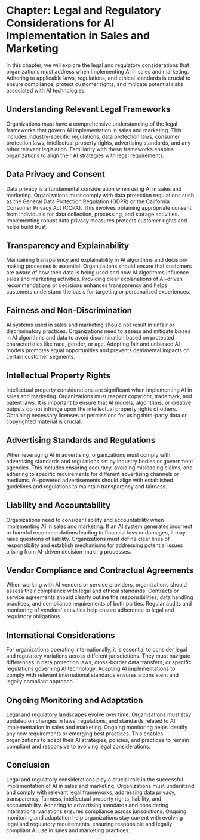 Chapter: Legal and Regulatory Considerations for AI Implementation in Sales and Marketing
=========================================================================================

In this chapter, we will explore the legal and regulatory considerations that organizations must address when implementing AI in sales and marketing. Adhering to applicable laws, regulations, and ethical standards is crucial to ensure compliance, protect customer rights, and mitigate potential risks associated with AI technologies.

Understanding Relevant Legal Frameworks
---------------------------------------

Organizations must have a comprehensive understanding of the legal frameworks that govern AI implementation in sales and marketing. This includes industry-specific regulations, data protection laws, consumer protection laws, intellectual property rights, advertising standards, and any other relevant legislation. Familiarity with these frameworks enables organizations to align their AI strategies with legal requirements.

Data Privacy and Consent
------------------------

Data privacy is a fundamental consideration when using AI in sales and marketing. Organizations must comply with data protection regulations such as the General Data Protection Regulation (GDPR) or the California Consumer Privacy Act (CCPA). This involves obtaining appropriate consent from individuals for data collection, processing, and storage activities. Implementing robust data privacy measures protects customer rights and helps build trust.

Transparency and Explainability
-------------------------------

Maintaining transparency and explainability in AI algorithms and decision-making processes is essential. Organizations should ensure that customers are aware of how their data is being used and how AI algorithms influence sales and marketing activities. Providing clear explanations of AI-driven recommendations or decisions enhances transparency and helps customers understand the basis for targeting or personalized experiences.

Fairness and Non-Discrimination
-------------------------------

AI systems used in sales and marketing should not result in unfair or discriminatory practices. Organizations need to assess and mitigate biases in AI algorithms and data to avoid discrimination based on protected characteristics like race, gender, or age. Adopting fair and unbiased AI models promotes equal opportunities and prevents detrimental impacts on certain customer segments.

Intellectual Property Rights
----------------------------

Intellectual property considerations are significant when implementing AI in sales and marketing. Organizations must respect copyright, trademark, and patent laws. It is important to ensure that AI models, algorithms, or creative outputs do not infringe upon the intellectual property rights of others. Obtaining necessary licenses or permissions for using third-party data or copyrighted material is crucial.

Advertising Standards and Regulations
-------------------------------------

When leveraging AI in advertising, organizations must comply with advertising standards and regulations set by industry bodies or government agencies. This includes ensuring accuracy, avoiding misleading claims, and adhering to specific requirements for different advertising channels or mediums. AI-powered advertisements should align with established guidelines and regulations to maintain transparency and fairness.

Liability and Accountability
----------------------------

Organizations need to consider liability and accountability when implementing AI in sales and marketing. If an AI system generates incorrect or harmful recommendations leading to financial loss or damages, it may raise questions of liability. Organizations must define clear lines of responsibility and establish mechanisms for addressing potential issues arising from AI-driven decision-making processes.

Vendor Compliance and Contractual Agreements
--------------------------------------------

When working with AI vendors or service providers, organizations should assess their compliance with legal and ethical standards. Contracts or service agreements should clearly outline the responsibilities, data handling practices, and compliance requirements of both parties. Regular audits and monitoring of vendors' activities help ensure adherence to legal and regulatory obligations.

International Considerations
----------------------------

For organizations operating internationally, it is essential to consider legal and regulatory variations across different jurisdictions. They must navigate differences in data protection laws, cross-border data transfers, or specific regulations governing AI technology. Adapting AI implementations to comply with relevant international standards ensures a consistent and legally compliant approach.

Ongoing Monitoring and Adaptation
---------------------------------

Legal and regulatory landscapes evolve over time. Organizations must stay updated on changes in laws, regulations, and standards related to AI implementation in sales and marketing. Ongoing monitoring helps identify any new requirements or emerging best practices. This enables organizations to adapt their AI strategies, policies, and practices to remain compliant and responsive to evolving legal considerations.

Conclusion
----------

Legal and regulatory considerations play a crucial role in the successful implementation of AI in sales and marketing. Organizations must understand and comply with relevant legal frameworks, addressing data privacy, transparency, fairness, intellectual property rights, liability, and accountability. Adhering to advertising standards and considering international variations ensures compliance across jurisdictions. Ongoing monitoring and adaptation help organizations stay current with evolving legal and regulatory requirements, ensuring responsible and legally compliant AI use in sales and marketing practices.
